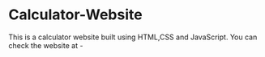 # Calculator-Website
This is a calculator website built using HTML,CSS and JavaScript. 
You can check the website at - 

